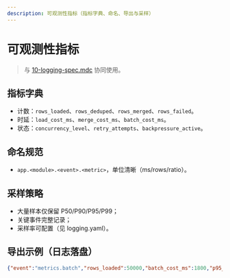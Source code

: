 ```yaml
---
description: 可观测性指标（指标字典、命名、导出与采样）
---
```

# 可观测性指标

> 与 [10-logging-spec.mdc](mdc:.cursor/rules/10-logging-spec.mdc) 协同使用。

## 指标字典
- 计数：`rows_loaded`、`rows_deduped`、`rows_merged`、`rows_failed`。
- 时延：`load_cost_ms`、`merge_cost_ms`、`batch_cost_ms`。
- 状态：`concurrency_level`、`retry_attempts`、`backpressure_active`。

## 命名规范
- `app.<module>.<event>.<metric>`，单位清晰（ms/rows/ratio）。

## 采样策略
- 大量样本仅保留 P50/P90/P95/P99；
- 关键事件完整记录；
- 采样率可配置（见 logging.yaml）。

## 导出示例（日志落盘）
```json
{"event":"metrics.batch","rows_loaded":50000,"batch_cost_ms":1800,"p95_ms":1900,"backpressure_active":false}
```